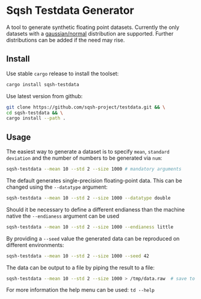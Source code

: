 # Sqsh Testdata Generator

A tool to generate synthetic floating point datasets.
Currently the only datasets with a [gaussian/normal](https://en.wikipedia.org/wiki/Normal_distribution) distribution are supported.
Further distributions can be added if the need may rise.

## Install

Use stable `cargo` release to install the toolset:

```sh
cargo install sqsh-testdata
```

Use latest version from github:

```sh
git clone https://github.com/sqsh-project/testdata.git && \
cd sqsh-testdata && \
cargo install --path .
```

## Usage

The easiest way to generate a dataset is to specify `mean`, `standard deviation` and the number of numbers to be generated via `num`:

```sh
sqsh-testdata --mean 10 --std 2 --size 1000 # mandatory arguments
```

The default generates single-precision floating-point data. This can be changed using the `--datatype` argument:

```sh
sqsh-testdata --mean 10 --std 2 --size 1000 --datatype double
```

Should it be necessary to define a different endianess than the machine native the `--endianess` argument can be used

```sh
sqsh-testdata --mean 10 --std 2 --size 1000 --endianess little
```

By providing a `--seed` value the generated data can be reproduced on different environments:

```sh
sqsh-testdata --mean 10 --std 2 --size 1000 --seed 42
```

The data can be output to a file by piping the result to a file:

```sh
sqsh-testdata --mean 10 --std 2 --size 1000 > /tmp/data.raw  # save to file
```

For more information the help menu can be used: `td --help`
